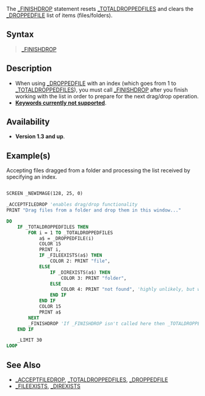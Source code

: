The [_FINISHDROP](_FINISHDROP) statement resets [_TOTALDROPPEDFILES](_TOTALDROPPEDFILES) and clears the [_DROPPEDFILE](_DROPPEDFILE) list of items (files/folders).

## Syntax

> [_FINISHDROP](_FINISHDROP)

## Description

* When using [_DROPPEDFILE](_DROPPEDFILE) with an index (which goes from 1 to [_TOTALDROPPEDFILES](_TOTALDROPPEDFILES)), you must call [_FINISHDROP](_FINISHDROP) after you finish working with the list in order to prepare for the next drag/drop operation.
* **[Keywords currently not supported](Keywords_currently_not_supported_by_QB64)**.

## Availability

* **Version 1.3 and up**.

## Example(s)

Accepting files dragged from a folder and processing the list received by specifying an index. 

```vb

SCREEN _NEWIMAGE(128, 25, 0)

_ACCEPTFILEDROP 'enables drag/drop functionality
PRINT "Drag files from a folder and drop them in this window..."

DO
    IF _TOTALDROPPEDFILES THEN
        FOR i = 1 TO _TOTALDROPPEDFILES
            a$ = _DROPPEDFILE(i)
            COLOR 15
            PRINT i,
            IF _FILEEXISTS(a$) THEN
                COLOR 2: PRINT "file",
            ELSE
                IF _DIREXISTS(a$) THEN
                    COLOR 3: PRINT "folder",
                ELSE
                    COLOR 4: PRINT "not found", 'highly unlikely, but who knows?
                END IF
            END IF
            COLOR 15
            PRINT a$
        NEXT
        _FINISHDROP 'If _FINISHDROP isn't called here then _TOTALDROPPEDFILES never gets reset.
    END IF

    _LIMIT 30
LOOP

```

## See Also

* [_ACCEPTFILEDROP](_ACCEPTFILEDROP), [_TOTALDROPPEDFILES](_TOTALDROPPEDFILES), [_DROPPEDFILE](_DROPPEDFILE)
* [_FILEEXISTS](_FILEEXISTS), [_DIREXISTS](_DIREXISTS)
